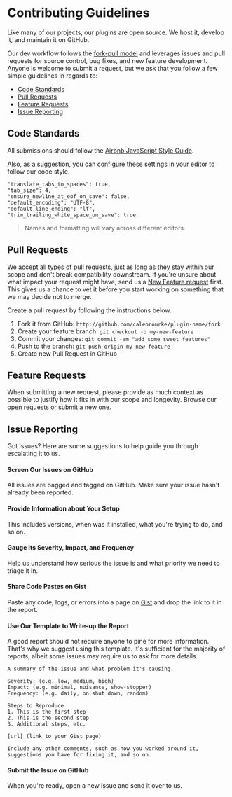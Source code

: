 # Contributing Guidelines

Like many of our projects, our plugins are open source. We host it, develop it, and maintain it on GitHub.

Our dev workflow follows the <a href="http://help.github.com/articles/using-pull-requests" target="_blank">fork-pull model</a> and leverages issues and pull requests for source control, bug fixes, and new feature development. Anyone is welcome to submit a request, but we ask that you follow a few simple guidelines in regards to:

* [Code Standards](#code-standards)
* [Pull Requests](#pull-requests)
* [Feature Requests](#feature-requests)
* [Issue Reporting](#issue-reporting)

## Code Standards

All submissions should follow the <a href="https://github.com/airbnb/javascript" target="_blank">Airbnb JavaScript Style Guide</a>.

Also, as a suggestion, you can configure these settings in your editor to follow our code style.

~~~
"translate_tabs_to_spaces": true,
"tab_size": 4,
"ensure_newline_at_eof_on_save": false,
"default_encoding": "UTF-8",
"default_line_ending": "lf",
"trim_trailing_white_space_on_save": true
~~~

> Names and formatting will vary across different editors.

## Pull Requests

We accept all types of pull requests, just as long as they stay within our scope and don't break compatibility downstream. If you're unsure about what impact your request might have, send us a [New Feature request](#feature-request) first. This gives us a chance to vet it before you start working on something that we may decide not to merge.

Create a pull request by following the instructions below.

1. Fork it from GitHub: `http://github.com/caleorourke/plugin-name/fork`
2. Create your feature branch: `git checkout -b my-new-feature`
3. Commit your changes: `git commit -am "add some sweet features"`
4. Push to the branch: `git push origin my-new-feature`
5. Create new Pull Request in GitHub

## Feature Requests

When submitting a new request, please provide as much context as possible to justify how it fits in with our scope and longevity. Browse our open requests or submit a new one.

## Issue Reporting

Got issues? Here are some suggestions to help guide you through escalating it to us.

#### Screen Our Issues on GitHub

All issues are bagged and tagged on GitHub. Make sure your issue hasn't already been reported.

#### Provide Information about Your Setup

This includes versions, when was it installed, what you're trying to do, and so on.

#### Gauge Its Severity, Impact, and Frequency

Help us understand how serious the issue is and what priority we need to triage it in.

#### Share Code Pastes on Gist

Paste any code, logs, or errors into a page on <a href="http://gist.github.com" target="_blank">Gist</a> and drop the link to it in the report.

#### Use Our Template to Write-up the Report

A good report should not require anyone to pine for more information. That's why we suggest using this template. It's sufficient for the majority of reports, albeit some issues may require us to ask for more details.

~~~
A summary of the issue and what problem it's causing.

Severity: (e.g. low, medium, high)
Impact: (e.g. minimal, nuisance, show-stopper)
Frequency: (e.g. daily, on shut down, random)

Steps to Reproduce
1. This is the first step
2. This is the second step
3. Additional steps, etc.

[url] (link to your Gist page)

Include any other comments, such as how you worked around it, suggestions you have for fixing it, and so on.
~~~

#### Submit the Issue on GitHub

When you're ready, open a new issue and send it over to us.
